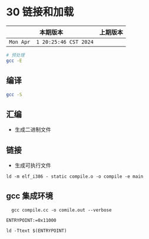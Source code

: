 # 30 链接和加载

|本期版本|上期版本
|:---:|:---:
`Mon Apr  1 20:25:46 CST 2024` |

```bash
# 预处理
gcc -E
```

## 编译

```bash
gcc -S 
```

## 汇编

* 生成二进制文件

## 链接

* 生成可执行文件

```
ld -m elf_i386 - static compile.o -o compile -e main
```

## gcc 集成环境

```
  gcc compile.cc -o comile.out --verbose
```


```
ENTRYPOINT:=0x11000

ld -Ttext $(ENTRYPOINT)
```